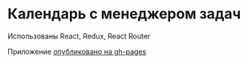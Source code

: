 # Календарь с менеджером задач

Использованы React, Redux, React Router

Приложение [опубликовано на gh-pages](https://maksssat.github.io/todo/)

